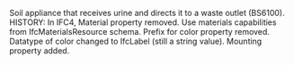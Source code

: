 Soil appliance that receives urine and directs it to a waste outlet (BS6100). HISTORY: In IFC4, Material property removed. Use materials capabilities from IfcMaterialsResource schema. Prefix for color property removed. Datatype of color changed to IfcLabel (still a string value).  Mounting property added.

